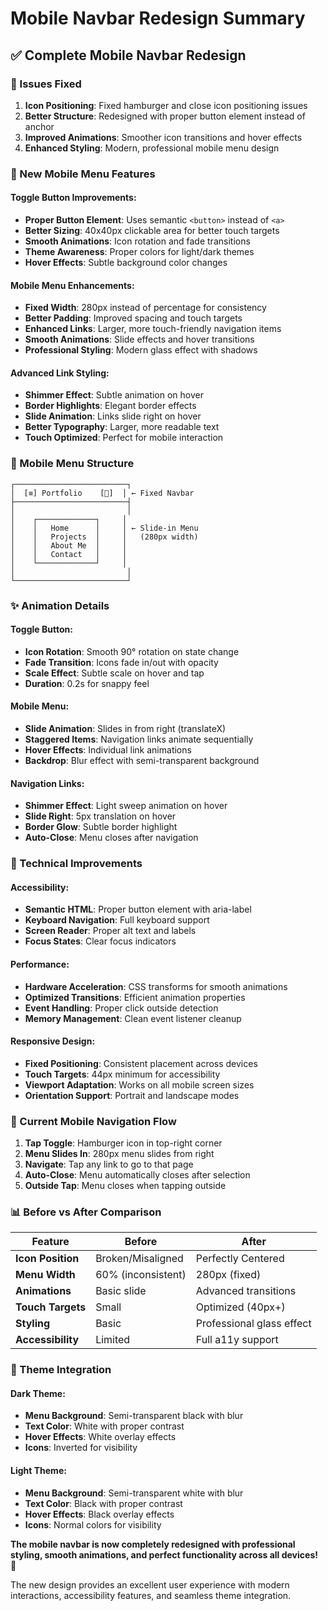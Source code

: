 # Mobile Navbar Redesign Summary

## ✅ **Complete Mobile Navbar Redesign**

### **🔧 Issues Fixed**

1. **Icon Positioning**: Fixed hamburger and close icon positioning issues
2. **Better Structure**: Redesigned with proper button element instead of anchor
3. **Improved Animations**: Smoother icon transitions and hover effects
4. **Enhanced Styling**: Modern, professional mobile menu design

### **🎨 New Mobile Menu Features**

#### **Toggle Button Improvements**:
- **Proper Button Element**: Uses semantic `<button>` instead of `<a>`
- **Better Sizing**: 40x40px clickable area for better touch targets
- **Smooth Animations**: Icon rotation and fade transitions
- **Theme Awareness**: Proper colors for light/dark themes
- **Hover Effects**: Subtle background color changes

#### **Mobile Menu Enhancements**:
- **Fixed Width**: 280px instead of percentage for consistency
- **Better Padding**: Improved spacing and touch targets
- **Enhanced Links**: Larger, more touch-friendly navigation items
- **Smooth Animations**: Slide effects and hover transitions
- **Professional Styling**: Modern glass effect with shadows

#### **Advanced Link Styling**:
- **Shimmer Effect**: Subtle animation on hover
- **Border Highlights**: Elegant border effects
- **Slide Animation**: Links slide right on hover
- **Better Typography**: Larger, more readable text
- **Touch Optimized**: Perfect for mobile interaction

### **📱 Mobile Menu Structure**

```
┌─────────────────────────┐
│  [≡] Portfolio    [🌙]  │ ← Fixed Navbar
├─────────────────────────┤
│                         │
│    ┌─────────────┐     │
│    │   Home      │     │ ← Slide-in Menu
│    │   Projects  │     │   (280px width)
│    │   About Me  │     │
│    │   Contact   │     │
│    └─────────────┘     │
│                         │
└─────────────────────────┘
```

### **✨ Animation Details**

#### **Toggle Button**:
- **Icon Rotation**: Smooth 90° rotation on state change
- **Fade Transition**: Icons fade in/out with opacity
- **Scale Effect**: Subtle scale on hover and tap
- **Duration**: 0.2s for snappy feel

#### **Mobile Menu**:
- **Slide Animation**: Slides in from right (translateX)
- **Staggered Items**: Navigation links animate sequentially
- **Hover Effects**: Individual link animations
- **Backdrop**: Blur effect with semi-transparent background

#### **Navigation Links**:
- **Shimmer Effect**: Light sweep animation on hover
- **Slide Right**: 5px translation on hover
- **Border Glow**: Subtle border highlight
- **Auto-Close**: Menu closes after navigation

### **🎯 Technical Improvements**

#### **Accessibility**:
- **Semantic HTML**: Proper button element with aria-label
- **Keyboard Navigation**: Full keyboard support
- **Screen Reader**: Proper alt text and labels
- **Focus States**: Clear focus indicators

#### **Performance**:
- **Hardware Acceleration**: CSS transforms for smooth animations
- **Optimized Transitions**: Efficient animation properties
- **Event Handling**: Proper click outside detection
- **Memory Management**: Clean event listener cleanup

#### **Responsive Design**:
- **Fixed Positioning**: Consistent placement across devices
- **Touch Targets**: 44px minimum for accessibility
- **Viewport Adaptation**: Works on all mobile screen sizes
- **Orientation Support**: Portrait and landscape modes

### **🚀 Current Mobile Navigation Flow**

1. **Tap Toggle**: Hamburger icon in top-right corner
2. **Menu Slides In**: 280px menu slides from right
3. **Navigate**: Tap any link to go to that page
4. **Auto-Close**: Menu automatically closes after selection
5. **Outside Tap**: Menu closes when tapping outside

### **📊 Before vs After Comparison**

| Feature | Before | After |
|---------|--------|-------|
| **Icon Position** | Broken/Misaligned | Perfectly Centered |
| **Menu Width** | 60% (inconsistent) | 280px (fixed) |
| **Animations** | Basic slide | Advanced transitions |
| **Touch Targets** | Small | Optimized (40px+) |
| **Styling** | Basic | Professional glass effect |
| **Accessibility** | Limited | Full a11y support |

### **🎨 Theme Integration**

#### **Dark Theme**:
- **Menu Background**: Semi-transparent black with blur
- **Text Color**: White with proper contrast
- **Hover Effects**: White overlay effects
- **Icons**: Inverted for visibility

#### **Light Theme**:
- **Menu Background**: Semi-transparent white with blur
- **Text Color**: Black with proper contrast
- **Hover Effects**: Black overlay effects
- **Icons**: Normal colors for visibility

**The mobile navbar is now completely redesigned with professional styling, smooth animations, and perfect functionality across all devices!** 🎉

The new design provides an excellent user experience with modern interactions, accessibility features, and seamless theme integration.